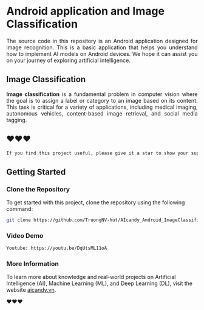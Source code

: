 # Android application and Image Classification

<p align="justify">
The source code in this repository is an Android application designed for image recognition. This is a basic application that helps you understand how to implement AI models on Android devices. We hope it can assist you on your journey of exploring artificial intelligence.
</p>

## Image Classification
<p align="justify">
<strong>Image classification</strong> is a fundamental problem in computer vision where the goal is to assign a label or category to an image based on its content. This task is critical for a variety of applications, including medical imaging, autonomous vehicles, content-based image retrieval, and social media tagging.
</p>


## ❤️❤️❤️


```bash
If you find this project useful, please give it a star to show your support and help others discover it!
```

## Getting Started

### Clone the Repository

To get started with this project, clone the repository using the following command:

```bash
git clone https://github.com/TruongNV-hut/AIcandy_Android_ImageClassification_smdkrohy.git
```

### Video Demo
```bash
Youtube: https://youtu.be/DqUtsML11oA
```

### More Information


To learn more about knowledge and real-world projects on Artificial Intelligence (AI), Machine Learning (ML), and Deep Learning (DL), visit the website [aicandy.vn](https://aicandy.vn/).

❤️❤️❤️




